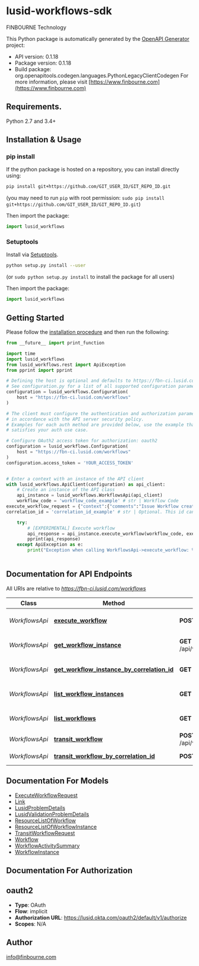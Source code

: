 # lusid-workflows-sdk
FINBOURNE Technology

This Python package is automatically generated by the [OpenAPI Generator](https://openapi-generator.tech) project:

- API version: 0.1.18
- Package version: 0.1.18
- Build package: org.openapitools.codegen.languages.PythonLegacyClientCodegen
For more information, please visit [https://www.finbourne.com](https://www.finbourne.com)

## Requirements.

Python 2.7 and 3.4+

## Installation & Usage
### pip install

If the python package is hosted on a repository, you can install directly using:

```sh
pip install git+https://github.com/GIT_USER_ID/GIT_REPO_ID.git
```
(you may need to run `pip` with root permission: `sudo pip install git+https://github.com/GIT_USER_ID/GIT_REPO_ID.git`)

Then import the package:
```python
import lusid_workflows
```

### Setuptools

Install via [Setuptools](http://pypi.python.org/pypi/setuptools).

```sh
python setup.py install --user
```
(or `sudo python setup.py install` to install the package for all users)

Then import the package:
```python
import lusid_workflows
```

## Getting Started

Please follow the [installation procedure](#installation--usage) and then run the following:

```python
from __future__ import print_function

import time
import lusid_workflows
from lusid_workflows.rest import ApiException
from pprint import pprint

# Defining the host is optional and defaults to https://fbn-ci.lusid.com/workflows
# See configuration.py for a list of all supported configuration parameters.
configuration = lusid_workflows.Configuration(
    host = "https://fbn-ci.lusid.com/workflows"
)

# The client must configure the authentication and authorization parameters
# in accordance with the API server security policy.
# Examples for each auth method are provided below, use the example that
# satisfies your auth use case.

# Configure OAuth2 access token for authorization: oauth2
configuration = lusid_workflows.Configuration(
    host = "https://fbn-ci.lusid.com/workflows"
)
configuration.access_token = 'YOUR_ACCESS_TOKEN'


# Enter a context with an instance of the API client
with lusid_workflows.ApiClient(configuration) as api_client:
    # Create an instance of the API class
    api_instance = lusid_workflows.WorkflowsApi(api_client)
    workflow_code = 'workflow_code_example' # str | Workflow Code
execute_workflow_request = {"context":{"comments":"Issue Workflow created","totalIssues":"100","by":"Joe Root","at":"01/01/2021 10:00:00"}} # ExecuteWorkflowRequest | Data associated with execute request
correlation_id = 'correlation_id_example' # str | Optional. This id can be used to correlate a workflow instance with any entity (e.g. a custom entity or other workflow instance) and also to retrieve and transit workflow instances (optional)

    try:
        # [EXPERIMENTAL] Execute workflow
        api_response = api_instance.execute_workflow(workflow_code, execute_workflow_request, correlation_id=correlation_id)
        pprint(api_response)
    except ApiException as e:
        print("Exception when calling WorkflowsApi->execute_workflow: %s\n" % e)
    
```

## Documentation for API Endpoints

All URIs are relative to *https://fbn-ci.lusid.com/workflows*

Class | Method | HTTP request | Description
------------ | ------------- | ------------- | -------------
*WorkflowsApi* | [**execute_workflow**](docs/WorkflowsApi.md#execute_workflow) | **POST** /api/v1/workflows/{workflowCode} | [EXPERIMENTAL] Execute workflow
*WorkflowsApi* | [**get_workflow_instance**](docs/WorkflowsApi.md#get_workflow_instance) | **GET** /api/v1/workflows/instances/{workflowInstanceId} | [EXPERIMENTAL] Get workflow instance
*WorkflowsApi* | [**get_workflow_instance_by_correlation_id**](docs/WorkflowsApi.md#get_workflow_instance_by_correlation_id) | **GET** /api/v1/workflows/instance/{correlationId} | [EXPERIMENTAL] Get workflow instance
*WorkflowsApi* | [**list_workflow_instances**](docs/WorkflowsApi.md#list_workflow_instances) | **GET** /api/v1/workflows/instances | [EXPERIMENTAL] Get workflow instances
*WorkflowsApi* | [**list_workflows**](docs/WorkflowsApi.md#list_workflows) | **GET** /api/v1/workflows | [EXPERIMENTAL] Get all available workflows
*WorkflowsApi* | [**transit_workflow**](docs/WorkflowsApi.md#transit_workflow) | **POST** /api/v1/workflows/instances/{workflowInstanceId} | [EXPERIMENTAL] Transit workflow
*WorkflowsApi* | [**transit_workflow_by_correlation_id**](docs/WorkflowsApi.md#transit_workflow_by_correlation_id) | **POST** /api/v1/workflows/instance/{correlationId} | [EXPERIMENTAL] Transit workflow


## Documentation For Models

 - [ExecuteWorkflowRequest](docs/ExecuteWorkflowRequest.md)
 - [Link](docs/Link.md)
 - [LusidProblemDetails](docs/LusidProblemDetails.md)
 - [LusidValidationProblemDetails](docs/LusidValidationProblemDetails.md)
 - [ResourceListOfWorkflow](docs/ResourceListOfWorkflow.md)
 - [ResourceListOfWorkflowInstance](docs/ResourceListOfWorkflowInstance.md)
 - [TransitWorkflowRequest](docs/TransitWorkflowRequest.md)
 - [Workflow](docs/Workflow.md)
 - [WorkflowActivitySummary](docs/WorkflowActivitySummary.md)
 - [WorkflowInstance](docs/WorkflowInstance.md)


## Documentation For Authorization


## oauth2

- **Type**: OAuth
- **Flow**: implicit
- **Authorization URL**: https://lusid.okta.com/oauth2/default/v1/authorize
- **Scopes**: N/A


## Author

info@finbourne.com


